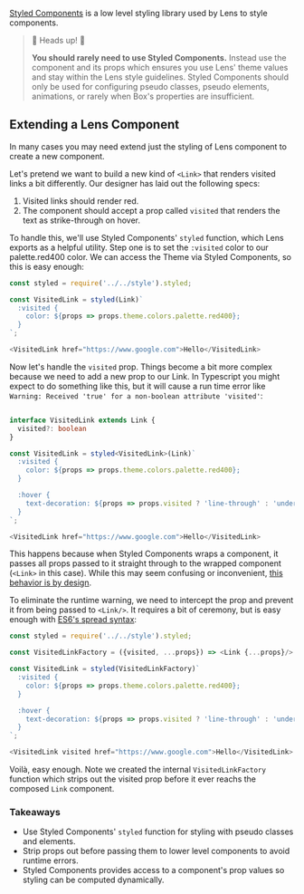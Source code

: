 [Styled Components](https://www.styled-components.com/) is a low level styling
library used by Lens to style components.

> 👋 Heads up! 👋
>
> **You should rarely need to use Styled Components.** Instead use the [<Box/>](/#/Components/Layout?id=box)
> component and its props which ensures you use Lens' theme values and
> stay within the Lens style guidelines. Styled Components should only be
> used for configuring pseudo classes, pseudo elements, animations, or rarely
> when Box's properties are insufficient.

## Extending a Lens Component

In many cases you may need extend just the styling of Lens component to create a
new component.

Let's pretend we want to build a new kind of `<Link>` that renders visited links
a bit differently. Our designer has laid out the following specs:

  1. Visited links should render red.
2. The component should accept a prop called `visited` that renders the text as
   strike-through on hover.

To handle this, we'll use Styled Components' `styled` function, which Lens
exports as a helpful utility. Step one is to set the `:visited` color to our
palette.red400 color. We can access the Theme via Styled Components, so this is
easy enough:

```js
const styled = require('../../style').styled;

const VisitedLink = styled(Link)`
  :visited {
    color: ${props => props.theme.colors.palette.red400};
  }
`;

<VisitedLink href="https://www.google.com">Hello</VisitedLink>
```

Now let's handle the `visited` prop. Things become a bit more complex because we
need to add a new prop to our Link. In Typescript you might expect to do
something like this, but it will cause a run time error like `Warning: Received 'true' for a non-boolean attribute 'visited'`:

```ts noeditor

interface VisitedLink extends Link {
  visited?: boolean
}

const VisitedLink = styled<VisitedLink>(Link)`
  :visited {
    color: ${props => props.theme.colors.palette.red400};
  }

  :hover {
    text-decoration: ${props => props.visited ? 'line-through' : 'underline'};
  }
`;

<VisitedLink href="https://www.google.com">Hello</VisitedLink>
```

This happens because when Styled Components wraps a component, it passes all
props passed to it straight through to the wrapped component (`<Link>` in this
case). While this may seem confusing or inconvenient, [this behavior is by
design](https://www.styled-components.com/docs/basics#passed-props).

To eliminate the runtime warning, we need to intercept the prop and prevent it
from being passed to `<Link/>`. It requires a bit of ceremony, but is easy
enough with [ES6's spread syntax](https://developer.mozilla.org/en-US/docs/Web/JavaScript/Reference/Operators/Spread_syntax):

```js
const styled = require('../../style').styled;

const VisitedLinkFactory = ({visited, ...props}) => <Link {...props}/>

const VisitedLink = styled(VisitedLinkFactory)`
  :visited {
    color: ${props => props.theme.colors.palette.red400};
  }

  :hover {
    text-decoration: ${props => props.visited ? 'line-through' : 'underline'};
  }
`;

<VisitedLink visited href="https://www.google.com">Hello</VisitedLink>
```

Voilà, easy enough. Note we created the internal `VisitedLinkFactory` function
which strips out the visited prop before it ever reachs the composed `Link`
component.

### Takeaways

  * Use Styled Components' `styled` function for styling with pseudo classes and
   elements.
  * Strip props out before passing them to lower level components to avoid runtime
  errors.
  * Styled Components provides access to a component's prop values so styling can
  be computed dynamically.

